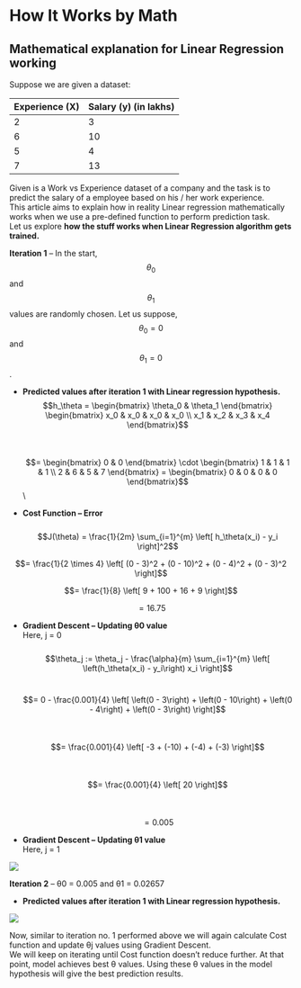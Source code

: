 # How It Works by Math

## Mathematical explanation for Linear Regression working



Suppose we are given a dataset:

| Experience (X) | Salary (y) (in lakhs) |
| -------------- | --------------------- |
| 2              | 3                     |
| 6              | 10                    |
| 5              | 4                     |
| 7              | 13                    |

Given is a Work vs Experience dataset of a company and the task is to predict the salary of a employee based on his / her work experience. \
This article aims to explain how in reality Linear regression mathematically works when we use a pre-defined function to perform prediction task. \
Let us explore **how the stuff works when Linear Regression algorithm gets trained.**&#x20;

**Iteration 1** – In the start, $$θ_0$$ and $$θ_1$$  values are randomly chosen. Let us suppose, $$θ_0 = 0$$  and $$θ_1 = 0$$.&#x20;

* **Predicted values after iteration 1 with Linear regression hypothesis.**  $$h_\theta =  \begin{bmatrix} \theta_0 & \theta_1 \end{bmatrix} \begin{bmatrix} x_0 & x_0 & x_0 & x_0 \\ x_1 & x_2 & x_3 & x_4 \end{bmatrix}$$ \
  \
  $$=  \begin{bmatrix} 0 & 0 \end{bmatrix} \cdot \begin{bmatrix} 1 & 1 & 1 & 1 \\ 2 & 6 & 5 & 7 \end{bmatrix} = \begin{bmatrix} 0 & 0 & 0 & 0 \end{bmatrix}$$\

* **Cost Function – Error**   \
  \
  $$J(\theta) = \frac{1}{2m} \sum_{i=1}^{m} \left[ h_\theta(x_i) - y_i \right]^2$$ &#x20;

&#x20;      $$= \frac{1}{2 \times 4} \left[ (0 - 3)^2 + (0 - 10)^2 + (0 - 4)^2 + (0 - 3)^2 \right]$$ &#x20;

&#x20;      $$= \frac{1}{8} \left[ 9 + 100 + 16 + 9 \right]$$&#x20;

&#x20;      $$= 16.75$$



*   **Gradient Descent – Updating θ0 value** \
    Here, j = 0 \
    \
    $$\theta_j := \theta_j - \frac{\alpha}{m} \sum_{i=1}^{m} \left[ \left(h_\theta(x_i) - y_i\right) x_i \right]$$

    &#x20;  \
    $$= 0 - \frac{0.001}{4} \left[ \left(0 - 3\right) + \left(0 - 10\right) + \left(0 - 4\right) + \left(0 - 3\right) \right]$$   \
    \
    $$= \frac{0.001}{4} \left[ -3 + (-10) + (-4) + (-3) \right]$$ \
    \
    $$= \frac{0.001}{4} \left[ 20 \right]$$ \
    \
    $$= 0.005$$




* **Gradient Descent – Updating θ1 value** \
  Here, j = 1&#x20;

![](https://media.geeksforgeeks.org/wp-content/uploads/iteration-1-1gradient-descent.jpg)

**Iteration 2** – θ0 = 0.005 and θ1 = 0.02657

* **Predicted values after iteration 1 with Linear regression hypothesis.**&#x20;

![](https://media.geeksforgeeks.org/wp-content/uploads/iteration-2-hypothesis.jpg)

Now, similar to iteration no. 1 performed above we will again calculate Cost function and update θj values using Gradient Descent.\
We will keep on iterating until Cost function doesn’t reduce further. At that point, model achieves best θ values. Using these θ values in the model hypothesis will give the best prediction results.\
&#x20;
